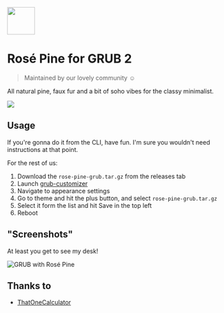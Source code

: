<img src="https://github.com/rose-pine/rose-pine-theme/raw/main/assets/icon.png" width="64" />

# Rosé Pine for GRUB 2

> Maintained by our lovely community ☺️

All natural pine, faux fur and a bit of soho vibes for the classy minimalist.

[![](https://img.shields.io/badge/Rosé%20Pine%20Theme-191724)](https://github.com/rose-pine/rose-pine-theme)

## Usage

If you're gonna do it from the CLI, have fun. I'm sure you wouldn't need instructions at that point.

For the rest of us: 

1. Download the `rose-pine-grub.tar.gz` from the releases tab
2. Launch [grub-customizer](https://pkgs.org/download/grub-customizer)
3. Navigate to appearance settings
4. Go to theme and hit the plus button, and select `rose-pine-grub.tar.gz`
5. Select it form the list and hit Save in the top left
6. Reboot

## "Screenshots"

At least you get to see my desk!

![GRUB with Rosé Pine](https://cdn.discordapp.com/attachments/767172954395639811/776250037550055426/IMG_20201111_170001.jpg)

## Thanks to 

- [ThatOneCalculator](https://github.com/thatonecalculator)
